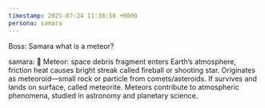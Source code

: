 ```yaml
---
timestamp: 2025-07-24 11:38:58 +0000
persona: samara
---
```


Boss: Samara what is a meteor?

samara: 🦉 Meteor: space debris fragment enters Earth’s atmosphere, friction heat causes bright streak called fireball or shooting star. Originates as meteoroid—small rock or particle from comets/asteroids. If survives and lands on surface, called meteorite. Meteors contribute to atmospheric phenomena, studied in astronomy and planetary science.